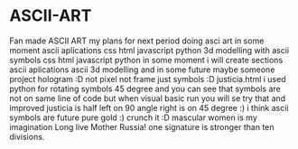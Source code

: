 # ASCII-ART
Fan made ASCII ART
my plans for next period doing asci art
in some moment ascii aplications css html javascript python
3d modelling with ascii symbols css html javascript python
in some moment i will create  sections ascii aplications
ascii 3d modelling and in some future maybe someone project  hologram :D not pixel not frame just symbols :D
justicia.html i used python for rotating symbols 45 degree and you can see that symbols are not on same line of code but when visual basic run you will se try that 
and improved justicia is half left on 90 angle right is on 45 degree :)
i think ascii symbols are future pure gold :) crunch it :D
mascular women is my imagination 
Long live Mother Russia!
one signature is stronger than ten divisions.
